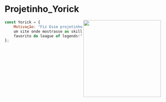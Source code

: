 # Projetinho_Yorick

<img align='right' src="https://i.giphy.com/media/v1.Y2lkPTc5MGI3NjExYjY4a3UyZWdmZDN4MTRuNHJtcDV0ZHY3eng5NGlzNGJmbmZoaGx4bSZlcD12MV9pbnRlcm5hbF9naWZfYnlfaWQmY3Q9Zw/3o7TKVYg98U2nNOfM4/giphy.gif" width="250">

```javascript
const Yorick = {
    Motivação: "Fiz Esse projetinho usando Html, css e javascript, para apenas ter
    um site onde mostrasse as skills e a  história do meu personagem
    favorito do league of legends!"
};
```


